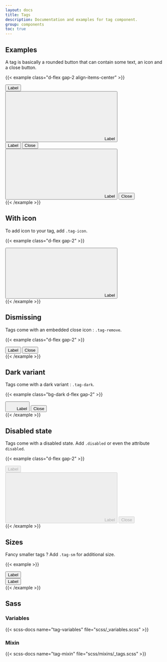 ```yaml
---
layout: docs
title: Tags
description: Documentation and examples for tag component.
group: components
toc: true
---
```


## Examples

A tag is basically a rounded button that can contain some text, an icon and a close button.

{{< example class="d-flex gap-2 align-items-center" >}}
<div class="tag">
  <button>Label</button>
</div>
<div class="tag">
  <button>
    <svg fill="currentColor" aria-hidden="true" focusable="false">
      <use xlink:href="/docs/{{< param docs_version >}}/assets/img/boosted-sprite.svg#buy"/>
    </svg>
    Label
  </button>
</div>
<div class="tag tag-remove">
  <button>Label</button>
  <button class="remove">
    <span class="visually-hidden">Close</span>
  </button>
</div>
<div class="tag tag-remove">
  <button>
    <svg fill="currentColor" aria-hidden="true" focusable="false" class="overflow-visible">
      <use xlink:href="/docs/{{< param docs_version >}}/assets/img/boosted-sprite.svg#buy"/>
    </svg>
    Label
  </button>
  <button class="remove">
    <span class="visually-hidden">Close</span>
  </button>
</div>
{{< /example >}}

## With icon

To add icon to your tag, add `.tag-icon`.

{{< example class="d-flex gap-2" >}}
<div class="tag">
  <button>
    <svg fill="currentColor" aria-hidden="true" focusable="false" class="overflow-visible">
      <use xlink:href="/docs/{{< param docs_version >}}/assets/img/boosted-sprite.svg#buy"/>
    </svg>
    Label
  </button>
</div>
{{< /example >}}

## Dismissing

Tags come with an embedded close icon : `.tag-remove`.

{{< example class="d-flex gap-2" >}}
<div class="tag tag-remove">
  <button>Label</button>
  <button class="remove">
    <span class="visually-hidden">Close</span>
  </button>
</div>
{{< /example >}}

## Dark variant

Tags come with a dark variant : `.tag-dark`.

{{< example class="bg-dark d-flex gap-2" >}}
<div class="tag tag-dark tag-remove">
  <button>
    <svg fill="currentColor" aria-hidden="true" focusable="false" class="overflow-visible" width="1.5rem" height="1.5rem">
      <use xlink:href="/docs/{{< param docs_version >}}/assets/img/boosted-sprite.svg#buy"/>
    </svg>
    Label
  </button>
  <button class="remove">
    <span class="visually-hidden">Close</span>
  </button>
</div>
{{< /example >}}

## Disabled state

Tags come with a disabled state. Add `.disabled` or even the attribute `disabled`.

{{< example class="d-flex gap-2" >}}
<div class="tag">
  <button disabled>Label</button>
</div>
<div class="tag tag-remove">
  <button disabled>
    <svg fill="currentColor" aria-hidden="true" focusable="false" class="overflow-visible">
      <use xlink:href="/docs/{{< param docs_version >}}/assets/img/boosted-sprite.svg#buy"/>
    </svg>
    Label
  </button>
  <button class="remove" disabled>
    <span class="visually-hidden">Close</span>
  </button>
</div>
{{< /example >}}

## Sizes

Fancy smaller tags ? Add `.tag-sm` for additional size.

{{< example >}}
<div class="tag me-1"><button>Label</button></div>
<div class="tag tag-sm"><button>Label</button></div>
{{< /example >}}

## Sass

### Variables

{{< scss-docs name="tag-variables" file="scss/_variables.scss" >}}

### Mixin

{{< scss-docs name="tag-mixin" file="scss/mixins/_tags.scss" >}}
